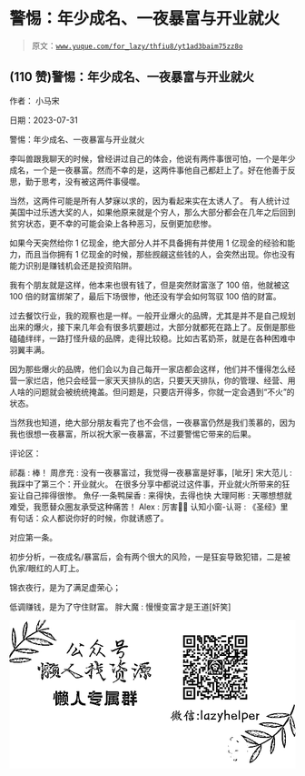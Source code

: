 # 警惕：年少成名、一夜暴富与开业就火

> 原文：[`www.yuque.com/for_lazy/thfiu8/yt1ad3baim75zz8o`](https://www.yuque.com/for_lazy/thfiu8/yt1ad3baim75zz8o)



## (110 赞)警惕：年少成名、一夜暴富与开业就火 

作者： 小马宋 

日期：2023-07-31 

警惕：年少成名、一夜暴富与开业就火 

李叫兽跟我聊天的时候，曾经讲过自己的体会，他说有两件事很可怕，一个是年少成名，一个是一夜暴富。然而不幸的是，这两件事他自己都赶上了。好在他善于反思，勤于思考，没有被这两件事侵噬。 

当然，这两件可能是所有人梦寐以求的，因为看起来实在太诱人了。 有人统计过美国中过乐透大奖的人，如果他原来就是个穷人，那么大部分都会在几年之后回到贫穷状态，更不幸的可能会染上各种恶习，反倒更加悲惨。 

如果今天突然给你 1 亿现金，绝大部分人并不具备拥有并使用 1 亿现金的经验和能力，而且当你拥有 1 亿现金的时候，那些觊觎这些钱的人，会突然出现。你也没有能力识别是赚钱机会还是投资陷阱。 

我有个朋友就是这样，他本来也很有钱了，但是突然财富涨了 100 倍，他就被这 100 倍的财富绑架了，最后下场很惨，他还没有学会如何驾驭 100 倍的财富。 

过去餐饮行业，我的观察也是一样。一般开业爆火的品牌，尤其是并不是自己规划出来的爆火，接下来几年会有很多坑要趟过，大部分就都死在路上了。反倒是那些磕磕绊绊，一路打怪升级的品牌，走得比较稳。比如古茗奶茶，就是在各种困难中羽翼丰满。 

因为那些爆火的品牌，他们会以为自己每开一家店都会这样，他们并不懂得怎么经营一家烂店，他只会经营一家天天排队的店，只要天天排队，你的管理、经营、用人啥的问题就会被统统掩盖。但问题是，只要店开得多，你就一定会遇到“不火”的状态。 

当然我也知道，绝大部分朋友看完了也不会信，一夜暴富仍然是我们羡慕的，因为我也很想一夜暴富，所以祝大家一夜暴富，不过要警惕它带来的后果。 

评论区： 

祁磊 : 棒！ 周彦充 : 没有一夜暴富过，我觉得一夜暴富是好事，[呲牙] 宋大范儿 : 我踩中了第三个：开业就火。 在很多分享中都说过这件事，开业就火所带来的狂妄让自己摔得很惨。 魚仔·一条鸭屎香 : 来得快，去得也快 大理阿彬 : 天哪想想就难受，我愿替众圈友承受这种痛苦！ Alex : 厉害👍🏻 认知小窗-认哥 : 《圣经》里有句话：众人都说你好的时候，你就诱惑了。 

对应第一条。 

初步分析，一夜成名/暴富后，会有两个很大的风险，一是狂妄导致犯错，二是被仇家/眼红的人盯上。 

锦衣夜行，是为了满足虚荣心； 

低调赚钱，是为了守住财富。 胖大魔 : 慢慢变富才是王道[奸笑] 

![](img/894d30a529e7c37bcd3392323c99941c.png)  